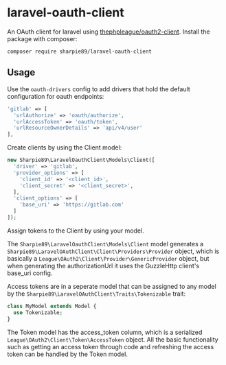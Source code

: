 # laravel-oauth-client
An OAuth client for laravel using [thephpleague/oauth2-client](https://github.com/thephpleague/oauth2-client). Install the package with composer:
```
composer require sharpie89/laravel-oauth-client
```

## Usage
Use the `oauth-drivers` config to add drivers that hold the default configuration for oauth endpoints:

```php
'gitlab' => [
  'urlAuthorize' => 'oauth/authorize',
  'urlAccessToken' => 'oauth/token',
  'urlResourceOwnerDetails' => 'api/v4/user'
],
```

Create clients by using the Client model:
```php
new Sharpie89\LaravelOauthClient\Models\Client([
  'driver' => 'gitlab',
  'provider_options' => [
    'client_id' => '<client_id>',
    'client_secret' => '<client_secret>',
  ],
  'client_options' => [
    'base_uri' => 'https://gitlab.com'
  ]
]);
```

Assign tokens to the Client by using your model.

The `Sharpie89\LaravelOauthClient\Models\Client` model generates a `Sharpie89\LaravelOAuthClient\Client\Providers\Provider` object, which is basically a `League\OAuth2\Client\Provider\GenericProvider` object, but when generating the authorizationUrl it uses the GuzzleHttp client's base_uri config. 

Access tokens are in a seperate model that can be assigned to any model by the `Sharpie89\LaravelOAuthClient\Traits\Tokenizable` trait:
```php
class MyModel extends Model {
  use Tokenizable;
}
```

The Token model has the access_token column, which is a serialized `League\OAuth2\Client\Token\AccessToken` object. All the basic functionality such as getting an access token through code and refreshing the access token can be handled by the Token model.

